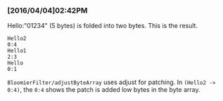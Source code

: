 ### [2016/04/04]02:42PM

Hello:"01234" (5 bytes) is folded into two bytes.
This is the result.

    Hello2
    0:4
    Hello1
    2:3
    Hello
    0:1

`BloomierFilter/adjustByteArray` uses adjust for patching.
In `(Hello2 -> 0:4)`, the `0:4` shows the patch is added low bytes
in the byte array. 